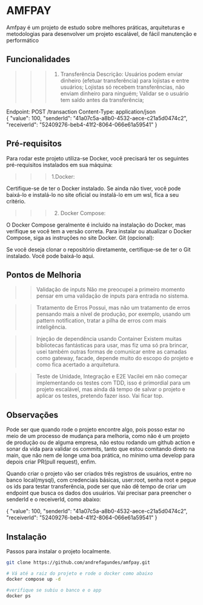 # AMFPAY

Amfpay é um projeto de estudo sobre melhores práticas, arquiteturas e metodologias para desenvolver um projeto escalável, de fácil manutenção e performático

## Funcionalidades

>>> 1. Transferência
Descrição: Usuários podem enviar dinheiro (efetuar transferência) para lojistas e entre usuários;
Lojistas só recebem transferências, não enviam dinheiro para ninguém;
Validar se o usuário tem saldo antes da transferência;

Endpoint: POST /transaction
Content-Type: application/json   
{
    "value": 100,
    "senderId": "41a07c5a-a8b0-4532-aece-c21a5d0474c2",
    "receiverId": "52409276-beb4-41f2-8064-066e61a59541"
}

## Pré-requisitos

Para rodar este projeto utiliza-se Docker, você precisará ter os seguintes pré-requisitos instalados em sua máquina:

>>> 1.Docker:

Certifique-se de ter o Docker instalado. Se ainda não tiver, você pode baixá-lo e instalá-lo no site oficial ou 
instalá-lo em um wsl, fica a seu critério.

>>> 2. Docker Compose:

O Docker Compose geralmente é incluído na instalação do Docker, mas verifique se você tem a versão correta. Para instalar ou atualizar o Docker Compose, siga as instruções no site Docker.
Git (opcional):

Se você deseja clonar o repositório diretamente, certifique-se de ter o Git instalado. Você pode baixá-lo aqui.

## Pontos de Melhoria

>> Validação de inputs
Não me preocupei a primeiro momento pensar em uma validação de inputs para entrada no sistema.

>> Tratamento de Erros
Possui, mas não um tratamento de erros pensando mais a nível de produção, por exemplo, usando um pattern notification,
tratar a pilha de erros com mais inteligência.

>> Injeção de dependência usando Container
Existem muitas bibliotecas fantásticas para usar, mas fiz uma só pra brincar, usei também outras formas de comunicar entre
as camadas como gateway, facade, depende muito do escopo do projeto e como fica acertado a arquitetura.

>> Teste de Unidade, Integração e E2E
Vacilei em não começar implementando os testes com TDD, isso é primordial para um projeto escalável, mas ainda dá tempo de salvar o projeto e aplicar os testes, pretendo fazer isso. Vai ficar top.

## Observações

Pode ser que quando rode o projeto encontre algo, pois posso estar no meio de um processo de mudança para melhoria, como não é
um projeto de produção ou de alguma empresa, não estou rodando um github action e sonar da vida para validar os commits, tanto
que estou comitando direto na main, que não nem de longe uma boa prática, no mínimo uma develop para depois criar PR(pull request), enfim.

Quando criar o projeto vão ser criados três registros de usuários, entre no banco local(mysql), com credenciais básicas, user:root, senha root e pegue os ids para testar transferência, pode ser que não dê tempo de criar um endpoint que busca os dados dos usuários. Vai precisar para preencher o senderId e o receiverId, como abaixo:

{
    "value": 100,
    "senderId": "41a07c5a-a8b0-4532-aece-c21a5d0474c2",
    "receiverId": "52409276-beb4-41f2-8064-066e61a59541"
}

## Instalação

Passos para instalar o projeto localmente.

```bash
git clone https://github.com/andrefagundes/amfpay.git

# Vá até a raiz do projeto e rode o docker como abaixo
docker compose up -d

#verifique se subiu o banco e o app
docker ps
